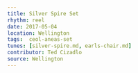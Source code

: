 ```yaml
---
title: Silver Spire Set
rhythm: reel
date: 2017-05-04
location: Wellington
tags:  ceol-aneas-set
tunes: [silver-spire.md, earls-chair.md]
contributor: Ted Cizadlo
source: Wellington
---
```

